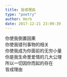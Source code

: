 ```yaml
---  
title: 皆成理由  
type: "poetry"  
author: Herb  
date: 2017-12-21 23:09:39  
---  
```

你使我倒置因果  
你使我错刊事物的相关  
你使我成为你面前的无穷小量  
你是我生命里爱情的几大公理  
所以一切因你而起的存在  
皆成理由